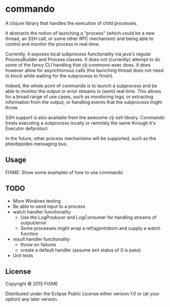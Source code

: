 # commando

A clojure library that handles the execution of child processes.

It abstracts the notion of launching a "process" (which could be a new thread, an SSH call, or some
other RPC mechanism) and being able to control and monitor the process in real-time.

Currently, it exposes local subprocess functionality via java's regular ProcessBuilder and Process
classes.  It does not (currently) attempt to do some of the fancy CLI handling that clj-commons-exec
does.  It does however allow for asynchronous calls (the launching thread does not need to block
while waiting for the subprocess to finish).

Indeed, the whole point of commando is to launch a subprocess and be able to monitor the output or
error streams in (semi) real time.  This allows for a broad range of use cases, such as monitoring
logs, or extracting information from the output, or handling events that the subprocess might throw.

SSH support is also available from the awesome clj-ssh library.  Commando treats executing a subprocess
locally or remotely the same through it's Executor defprotocl.

In the future, other process mechanisms will be supported, such as the pheidippides messaging bus.

## Usage

FIXME:  Show some examples of how to use commando

## TODO

- More Windows testing
- Be able to send input to a process
- watch handler functionality
  - Use the LogProducer and LogConsumer for handling streams of output/error
  - Some processes might wrap a ref/agent/atom and supply a watch function
- result handler functionality
  - throw on failures
  - create a default handler (assume exit status of 0 is pass)
- Unit tests

## License

Copyright © 2015 FIXME

Distributed under the Eclipse Public License either version 1.0 or (at
your option) any later version.
